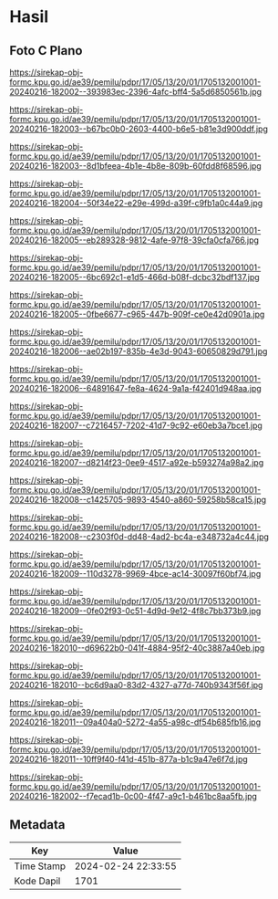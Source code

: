 # Hasil

## Foto C Plano

https://sirekap-obj-formc.kpu.go.id/ae39/pemilu/pdpr/17/05/13/20/01/1705132001001-20240216-182002--393983ec-2396-4afc-bff4-5a5d6850561b.jpg

https://sirekap-obj-formc.kpu.go.id/ae39/pemilu/pdpr/17/05/13/20/01/1705132001001-20240216-182003--b67bc0b0-2603-4400-b6e5-b81e3d900ddf.jpg

https://sirekap-obj-formc.kpu.go.id/ae39/pemilu/pdpr/17/05/13/20/01/1705132001001-20240216-182003--8d1bfeea-4b1e-4b8e-809b-60fdd8f68596.jpg

https://sirekap-obj-formc.kpu.go.id/ae39/pemilu/pdpr/17/05/13/20/01/1705132001001-20240216-182004--50f34e22-e29e-499d-a39f-c9fb1a0c44a9.jpg

https://sirekap-obj-formc.kpu.go.id/ae39/pemilu/pdpr/17/05/13/20/01/1705132001001-20240216-182005--eb289328-9812-4afe-97f8-39cfa0cfa766.jpg

https://sirekap-obj-formc.kpu.go.id/ae39/pemilu/pdpr/17/05/13/20/01/1705132001001-20240216-182005--6bc692c1-e1d5-466d-b08f-dcbc32bdf137.jpg

https://sirekap-obj-formc.kpu.go.id/ae39/pemilu/pdpr/17/05/13/20/01/1705132001001-20240216-182005--0fbe6677-c965-447b-909f-ce0e42d0901a.jpg

https://sirekap-obj-formc.kpu.go.id/ae39/pemilu/pdpr/17/05/13/20/01/1705132001001-20240216-182006--ae02b197-835b-4e3d-9043-60650829d791.jpg

https://sirekap-obj-formc.kpu.go.id/ae39/pemilu/pdpr/17/05/13/20/01/1705132001001-20240216-182006--64891647-fe8a-4624-9a1a-f42401d948aa.jpg

https://sirekap-obj-formc.kpu.go.id/ae39/pemilu/pdpr/17/05/13/20/01/1705132001001-20240216-182007--c7216457-7202-41d7-9c92-e60eb3a7bce1.jpg

https://sirekap-obj-formc.kpu.go.id/ae39/pemilu/pdpr/17/05/13/20/01/1705132001001-20240216-182007--d8214f23-0ee9-4517-a92e-b593274a98a2.jpg

https://sirekap-obj-formc.kpu.go.id/ae39/pemilu/pdpr/17/05/13/20/01/1705132001001-20240216-182008--c1425705-9893-4540-a860-59258b58ca15.jpg

https://sirekap-obj-formc.kpu.go.id/ae39/pemilu/pdpr/17/05/13/20/01/1705132001001-20240216-182008--c2303f0d-dd48-4ad2-bc4a-e348732a4c44.jpg

https://sirekap-obj-formc.kpu.go.id/ae39/pemilu/pdpr/17/05/13/20/01/1705132001001-20240216-182009--110d3278-9969-4bce-ac14-30097f60bf74.jpg

https://sirekap-obj-formc.kpu.go.id/ae39/pemilu/pdpr/17/05/13/20/01/1705132001001-20240216-182009--0fe02f93-0c51-4d9d-9e12-4f8c7bb373b9.jpg

https://sirekap-obj-formc.kpu.go.id/ae39/pemilu/pdpr/17/05/13/20/01/1705132001001-20240216-182010--d69622b0-041f-4884-95f2-40c3887a40eb.jpg

https://sirekap-obj-formc.kpu.go.id/ae39/pemilu/pdpr/17/05/13/20/01/1705132001001-20240216-182010--bc6d9aa0-83d2-4327-a77d-740b9343f56f.jpg

https://sirekap-obj-formc.kpu.go.id/ae39/pemilu/pdpr/17/05/13/20/01/1705132001001-20240216-182011--09a404a0-5272-4a55-a98c-df54b685fb16.jpg

https://sirekap-obj-formc.kpu.go.id/ae39/pemilu/pdpr/17/05/13/20/01/1705132001001-20240216-182011--10ff9f40-f41d-451b-877a-b1c9a47e6f7d.jpg

https://sirekap-obj-formc.kpu.go.id/ae39/pemilu/pdpr/17/05/13/20/01/1705132001001-20240216-182002--f7ecad1b-0c00-4f47-a9c1-b461bc8aa5fb.jpg


## Metadata

| Key        | Value               |
| ---------- | ------------------- |
| Time Stamp | 2024-02-24 22:33:55 |
| Kode Dapil | 1701                |



